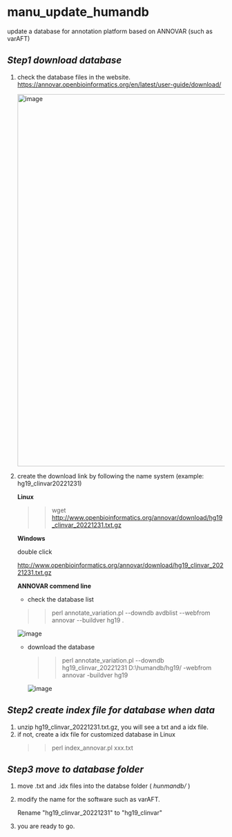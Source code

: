 # manu_update_humandb
update a database for annotation platform based on ANNOVAR (such as varAFT) 

## *Step1 download database*

1. check the database files in the website.
   https://annovar.openbioinformatics.org/en/latest/user-guide/download/
   
   <img width="860" alt="image" src="https://user-images.githubusercontent.com/22020125/223757336-2cef54a4-784b-4e06-95a2-85e7cc22d028.png">

2. create the download link by following the name system (example: hg19_clinvar20221231)
   
   **Linux**
   >> wget http://www.openbioinformatics.org/annovar/download/hg19_clinvar_20221231.txt.gz
   
   **Windows**
   
   double click 
   
   http://www.openbioinformatics.org/annovar/download/hg19_clinvar_20221231.txt.gz
   
   **ANNOVAR commend line**
   -  check the database list
   	>> perl annotate_variation.pl --downdb avdblist --webfrom annovar --buildver hg19 .
      
      ![image](https://user-images.githubusercontent.com/22020125/223760457-5cfb099f-3692-47bc-8165-d7b0d33892a8.png)
   -  download the database
      >> perl annotate_variation.pl --downdb hg19_clinvar_20221231 D:\humandb/hg19/ -webfrom annovar -buildver hg19
      
      ![image](https://user-images.githubusercontent.com/22020125/223760708-4eae0645-8a26-434f-b6e1-70ee09a8a952.png)

## *Step2 create index file for database when data*
1. unzip hg19_clinvar_20221231.txt.gz, you will see a txt and a idx file.
2. if not, create a idx file for customized database in Linux
   >> perl index_annovar.pl xxx.txt

## *Step3 move to database folder*
1. move .txt and .idx files into the databse folder ( *hunmandb/* )
2. modify the name for the software such as varAFT.
   
   Rename "hg19_clinvar_20221231" to "hg19_clinvar"
3. you are ready to go.

